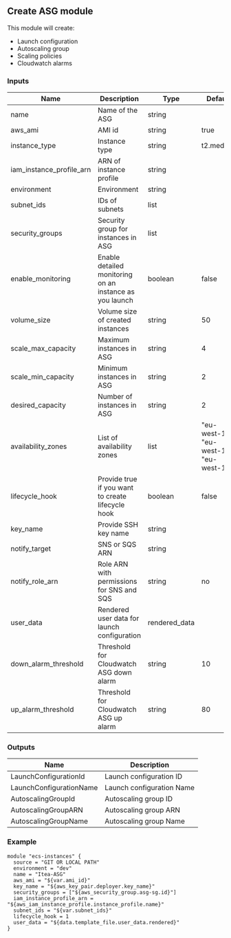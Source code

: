 ## Create ASG module

This module will create:
- Launch configuration
- Autoscaling group
- Scaling policies
- Cloudwatch alarms

### Inputs

| Name  | Description  | Type  | Default  | Required  |
|---|---|---|---|---|
| name | Name of the ASG | string |  | yes |
| aws_ami | AMI id | string | true | yes |
| instance_type | Instance type | string | t2.medium | no |
| iam_instance_profile_arn | ARN of instance profile | string |  | yes |
| environment | Environment | string | | yes |
| subnet_ids | IDs of subnets | list |  | yes |
| security_groups | Security group for instances in ASG | list | | yes |
| enable_monitoring | Enable detailed monitoring on an instance as you launch | boolean | false | no |
| volume_size | Volume size of created instances | string | 50 | no |
| scale_max_capacity | Maximum instances in ASG | string | 4 | no |
| scale_min_capacity | Minimum instances in ASG | string | 2 | no |
| desired_capacity | Number of instances in ASG | string | 2 | no |
| availability_zones | List of availability zones | list | "eu-west-1b", "eu-west-1c", "eu-west-1a" | no |
| lifecycle_hook | Provide true if you want to create lifecycle hook | boolean | false | no |
| key_name | Provide SSH key name | string | | yes |
| notify_target | SNS or SQS ARN | string | | yes |
| notify_role_arn | Role ARN with permissions for SNS and SQS | string | no |
| user_data | Rendered user data for launch configuration| rendered_data | | yes |
| down_alarm_threshold | Threshold for Cloudwatch ASG down alarm | string | 10 | no |
| up_alarm_threshold | Threshold for Cloudwatch ASG up alarm | string | 80 | no |

### Outputs

| Name  | Description |
|---|---|
| LaunchConfigurationId | Launch configuration ID |
| LaunchConfigurationName | Launch configuration Name |
| AutoscalingGroupId | Autoscaling group ID |
| AutoscalingGroupARN | Autoscaling group ARN |
| AutoscalingGroupName | Autoscaling group Name |

### Example

```hcl
module "ecs-instances" {
  source = "GIT OR LOCAL PATH"
  environment = "dev"
  name = "Itea-ASG"
  aws_ami = "${var.ami_id}"
  key_name = "${aws_key_pair.deployer.key_name}"
  security_groups = ["${aws_security_group.asg-sg.id}"]
  iam_instance_profile_arn = "${aws_iam_instance_profile.instance_profile.name}"
  subnet_ids = "${var.subnet_ids}"
  lifecycle_hook = 1
  user_data = "${data.template_file.user_data.rendered}"
}
```
